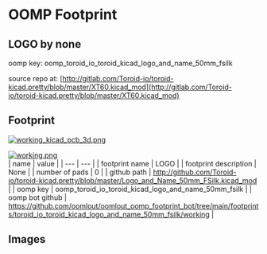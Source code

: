 # OOMP Footprint  
## LOGO  by none  
  
oomp key: oomp_toroid_io_toroid_kicad_logo_and_name_50mm_fsilk  
  
source repo at: [http://gitlab.com/Toroid-io/toroid-kicad.pretty/blob/master/XT60.kicad_mod](http://gitlab.com/Toroid-io/toroid-kicad.pretty/blob/master/XT60.kicad_mod)  
## Footprint  
  
[![working_kicad_pcb_3d.png](working_kicad_pcb_3d_600.png)](working_kicad_pcb_3d.png)  
  
[![working.png](working_600.png)](working.png)  
| name | value | 
| --- | --- | 
| footprint name | LOGO | 
| footprint description | None | 
| number of pads | 0 | 
| github path | http://github.com/Toroid-io/toroid-kicad.pretty/blob/master/Logo_and_Name_50mm_FSilk.kicad_mod | 
| oomp key | oomp_toroid_io_toroid_kicad_logo_and_name_50mm_fsilk | 
| oomp bot github | https://github.com/oomlout/oomlout_oomp_footprint_bot/tree/main/footprints/toroid_io_toroid_kicad_logo_and_name_50mm_fsilk/working | 
## Images  

